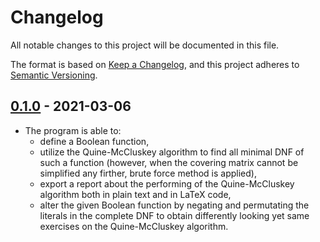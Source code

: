
Changelog
=========

All notable changes to this project will be documented in this file.

The format is based on [Keep a Changelog](https://keepachangelog.com/en/1.0.0/),
and this project adheres to [Semantic Versioning](https://semver.org/spec/v2.0.0.html).

## [0.1.0] - 2021-03-06
  * The program is able to:
      - define a Boolean function,
      - utilize the Quine-McCluskey algorithm to find all minimal DNF of
        such a function (however, when the covering matrix cannot be
        simplified any firther, brute force method is applied),
      - export a report about the performing of the Quine-McCluskey
        algorithm both in plain text and in LaTeX code,
      - alter the given Boolean function by negating and permutating the
        literals in the complete DNF to obtain differently looking yet same
        exercises on the Quine-McCluskey algorithm.

[0.1.0]: https://gitlab.com/petrikm/teachmeqmc/-/tags/0.1.0

